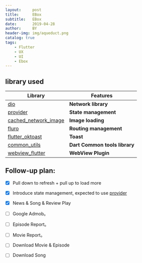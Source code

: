 ```yaml
---
layout:     post
title:      EBox
subtitle:   EBox 
date:       2019-04-28
author:     BY
header-img: img/aqueduct.png
catalog: true
tags:
    - Flutter
    - UX
    - UI
    - Ebox
---
```

## library used

| Library                         | Features             |
| -------------------------- | --------------- |
| [dio](https://github.com/flutterchina/dio)                            | **Network library**       |
| [provider](https://github.com/rrousselGit/provider)                   | **State management**     |
| [cached_network_image](https://github.com/renefloor/flutter_cached_network_image)       | **Image loading**       |
| [fluro](https://github.com/theyakka/fluro)                            | **Routing management**     |
| [flutter_oktoast](https://github.com/OpenFlutter/flutter_oktoast)     | **Toast**        |
| [common_utils](https://github.com/Sky24n/common_utils)                | **Dart Common tools library**     |
| [webview_flutter](https://github.com/flutter/plugins/tree/master/packages/webview_flutter)    | **WebView Plugin**       |

## Follow-up plan:

* [x] Pull down to refresh + pull up to load more

* [x] Introduce state management, expected to use [provider](https://github.com/rrousselGit/provider)

* [x] News & Song & Review Play

* [ ] Google Admob。

* [ ] Episode Report。

* [ ] Movie Report。

* [ ] Download Movie & Episode

* [ ] Download Song